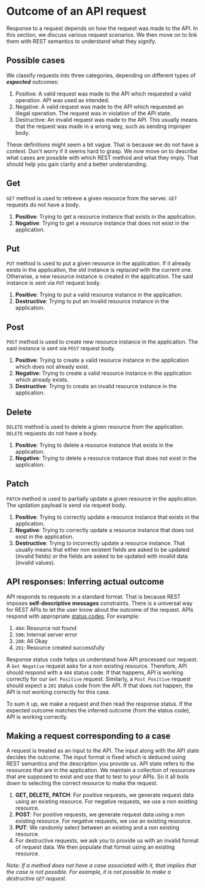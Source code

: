 <!-- TODO: Major refactor- change WE to NIRIKSHAK-->

# Outcome of an API request

Response to a request depends on how the request was made to the API. In this section, we discuss various request scenarios. We then move on to link them with REST semantics to understand what they signify.

## Possible cases

We classify requests into three categories, depending on different types of **_expected_** outcomes:

1. Positive: A valid request was made to the API which requested a valid operation. API was used as intended.
2. Negative: A valid request was made to the API which requested an illegal operation. The request was in violation of the API state.
3. Destructive: An invalid request was made to the API. This usually means that the request was made in a wrong way, such as sending improper body.

These definitions might seem a bit vague. That is because we do not have a context. Don't worry if it seems hard to grasp. We now move on to describe what cases are possible with which REST method and what they imply. That should help you gain clarity and a better understanding.

## Get

`GET` method is used to retireve a given resource from the server. `GET` requests do not have a body.

1. **Positive**: Trying to get a resource instance that exists in the application.
2. **Negative**: Trying to get a resource instance that does not exist in the application.

## Put

`PUT` method is used to put a given resource in the application. If it already exists in the application, the old instance is replaced with the current one. Otherwise, a new resource instance is created in the application. The said instance is sent via `PUT` request body.

1. **Positive**: Trying to put a valid resource instance in the application.
2. **Destructive**: Trying to put an invalid resource instance in the application.

## Post

`POST` method is used to create new resource instance in the application. The said instance is sent via `POST` request body.

1. **Positive**: Trying to create a valid resource instance in the application which does not already exist.
2. **Negative**: Trying to create a valid resource instance in the application which already exists.
3. **Destructive**: Trying to create an invalid resource instance in the application.

## Delete

`DELETE` method is used to delete a given resource from the application. `DELETE` requests do not have a body.

1. **Positive**: Trying to delete a resource instance that exists in the application.
2. **Negative**: Trying to delete a resource instance that does not exist in the application.

## Patch

`PATCH` method is used to partially update a given resource in the application. The updation payload is send via request body.

1. **Positive**: Trying to correctly update a resource instance that exists in the application.
2. **Negative**: Trying to correctly update a resource instance that does not exist in the application.
3. **Destructive**: Trying to incorrectly update a resource instance. That usually means that either non existent fields are asked to be updated (invalid fields) or the fields are asked to be updated with invalid data (invalid values).

## API responses: Inferring actual outcome

API responds to requests in a standard format. That is because REST imposes **self-descriptive messages** constraints. There is a universal way for REST APIs to let the user know about the outcome of the request. APIs respond with appropriate [status codes](https://developer.mozilla.org/en-US/docs/Web/HTTP/Status). For example: 

1. `404`: Resource not found
2. `500`: Internal server error
3. `200`: All Okay
4. `201`: Resource created successfully

Response status code helps us understand how API processed our request. A `Get Negative` request asks for a non existing resource. Therefore, API should respond with a `404` status code. If that happens, API is working correctly for our `Get Positive` request.  Similarly, a `Post Positive` request should expect a `201` status code from the API. 
If that does not happen, the API is not working correctly for this case.

To sum it up, we make a request and then read the response status. If the expected outcome matches the inferred outcome (from the status code), API is working correctly.

## Making a request corresponding to a case

<!-- TODO: add link to api description -->

A request is treated as an input to the API. The input along with the API state decides the outcome. The input format is fixed which is deduced using REST semantics and the description you provide us. API state refers to the resources that are in the application. We maintain a collection of resources that are supposed to exist and use that to test to your APIs. So it all boils down to selecting the correct resource to make the request.

1. **GET, DELETE, PATCH**: For positive requests, we generate request data using an existing resource. For negative requests, we use a non existing resource.
2. **POST**: For positive requests, we generate request data using a non existing resource. For negative requests, we use an existing resource.
3. **PUT**: We randomly select between an existing and a non existing resource.
4. For destructive requests, we ask you to provide us with an invalid format of request data. We then populate that format using an existing resource.

_Note: If a method does not have a case associated with it, that implies that the case is not possible. For example, it is not possible to make a destructive `GET` request._
